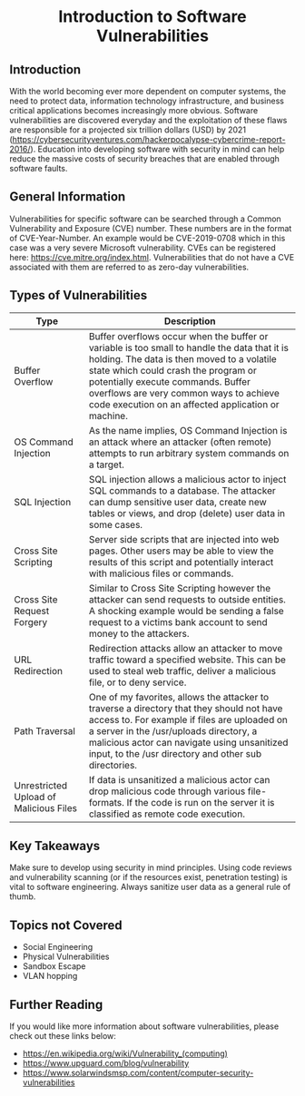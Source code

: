 <h1 align="center">Introduction to Software Vulnerabilities</h1>

## Introduction
With the world becoming ever more dependent on computer systems, the need to protect data, information technology infrastructure, and business critical applications becomes increasingly more obvious. Software vulnerabilities are discovered everyday and the exploitation of these flaws are responsible for a projected six trillion dollars (USD) by 2021 (https://cybersecurityventures.com/hackerpocalypse-cybercrime-report-2016/). Education into developing software with security in mind can help reduce the massive costs of security breaches that are enabled through software faults.

## General Information
Vulnerabilities for specific software can be searched through a Common Vulnerability and Exposure (CVE) number. These numbers are in the format of CVE-Year-Number. An example would be CVE-2019-0708 which in this case was a very severe Microsoft vulnerability. CVEs can be registered here: https://cve.mitre.org/index.html. Vulnerabilities that do not have a CVE associated with them are referred to as zero-day vulnerabilities. 

## Types of Vulnerabilities
|Type | Description |
|---------|------------|
|Buffer Overflow | Buffer overflows occur when the buffer or variable is too small to handle the data that it is holding. The data is then moved to a volatile state which could crash the program or potentially execute commands. Buffer overflows are very common ways to achieve code execution on an affected application or machine. |
|OS Command Injection| As the name implies, OS Command Injection is an attack where an attacker (often remote) attempts to run arbitrary system commands on a target. |
|SQL Injection| SQL injection allows a malicious actor to inject SQL commands to a database. The attacker can dump sensitive user data, create new tables or views, and drop (delete) user data in some cases. |
|Cross Site Scripting| Server side scripts that are injected into web pages. Other users may be able to view the results of this script and potentially interact with malicious files or commands. |
|Cross Site Request Forgery| Similar to Cross Site Scripting however the attacker can send requests to outside entities. A shocking example would be sending a false request to a victims bank account to send money to the attackers. |
|URL Redirection| Redirection attacks allow an attacker to move traffic toward a specified website. This can be used to steal web traffic, deliver a malicious file, or to deny service.
|Path Traversal| One of my favorites, allows the attacker to traverse a directory that they should not have access to. For example if files are uploaded on a server in the /usr/uploads directory, a malicious actor can navigate using unsanitized input, to the /usr directory and other sub directories.|
|Unrestricted Upload of Malicious Files| If data is unsanitized a malicious actor can drop malicious code through various file-formats. If the code is run on the server it is classified as remote code execution. |


## Key Takeaways
Make sure to develop using security in mind principles. Using code reviews and vulnerability scanning (or if the resources exist, penetration testing) is vital to software engineering. Always sanitize user data as a general rule of thumb.

## Topics not Covered
- Social Engineering
- Physical Vulnerabilities
- Sandbox Escape
- VLAN hopping

## Further Reading 
If you would like more information about software vulnerabilities, please check out these links below:
- https://en.wikipedia.org/wiki/Vulnerability_(computing)
- https://www.upguard.com/blog/vulnerability
- https://www.solarwindsmsp.com/content/computer-security-vulnerabilities
